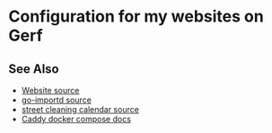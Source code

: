 # Configuration for my websites on Gerf

## See Also

- [Website source](https://github.com/docwhat/website)
- [go-importd source](https://github.com/docwhat/go-importd)
- [street cleaning calendar source](https://github.com/docwhat/street_cleaning)
- [Caddy docker compose
  docs](https://caddyserver.com/docs/running#docker-compose)
